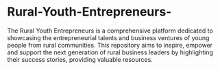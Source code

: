 # Rural-Youth-Entrepreneurs-
The Rural Youth Entrepreneurs is a comprehensive platform dedicated to showcasing the entrepreneurial talents and business ventures of young people from rural communities. This repository aims to inspire, empower and support the next generation of rural business leaders by highlighting their success stories, providing valuable resources.
